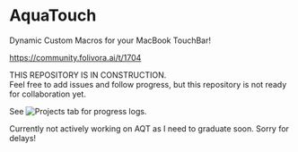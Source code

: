 # AquaTouch
Dynamic Custom Macros for your MacBook TouchBar!

https://community.folivora.ai/t/1704

THIS REPOSITORY IS IN CONSTRUCTION. <br>
Feel free to add issues and follow progress, but this repository is not ready for collaboration yet.

See ![Projects](https://github.com/yuuiko/AquaTouch/projects/1) tab for progress logs.

Currently not actively working on AQT as I need to graduate soon. Sorry for delays!
